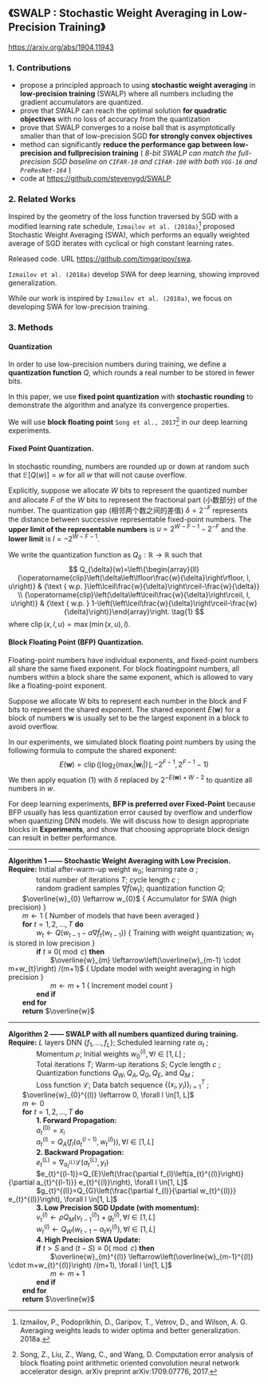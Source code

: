 ## 《SWALP : Stochastic Weight Averaging in Low-Precision Training》

https://arxiv.org/abs/1904.11943

### 1. Contributions

- propose a principled approach to using **stochastic weight averaging** in **low-precision training** (SWALP) where all numbers including the gradient accumulators are quantized.
- prove that SWALP can reach the optimal solution **for quadratic objectives** with no loss of accuracy from the quantization
- prove that SWALP converges to a noise ball that is asymptotically smaller than that of low-precision SGD **for strongly convex objectives**
- method can significantly **reduce the performance gap between low-precision and fullprecision training** ( *8-bit SWALP can match the full-precision SGD baseline on `CIFAR-10` and `CIFAR-100` with both `VGG-16` and `PreResNet-164`* )
- code at https://github.com/stevenygd/SWALP

### 2. Related Works

Inspired by the geometry of the loss function traversed by SGD with a modified learning rate schedule, `Izmailov et al. (2018a)`[^1] proposed Stochastic Weight Averaging (SWA), which performs an equally weighted average of SGD iterates with cyclical or high constant learning rates. 

Released code. URL https://github.com/timgaripov/swa.

`Izmailov et al. (2018a)` develop SWA for deep learning, showing improved generalization. 

While our work is inspired by `Izmailov et al. (2018a)`, we focus on developing SWA for low-precision training.

### 3. Methods

#### Quantization

In order to use low-precision numbers during training, we define a **quantization function** $Q$, which rounds a real number to be stored in fewer bits. 

In this paper, we use **fixed point quantization** with **stochastic rounding** to demonstrate the algorithm and analyze its convergence properties.

We will use **block floating point** `Song et al., 2017`[^2] in our deep learning experiments.

#### Fixed Point Quantization.

In stochastic rounding, numbers are rounded up or down at random such that $\mathbb{E}[Q(w)]=w$ for all $w$ that will not cause overflow. 

Explicitly, suppose we allocate $W$ bits to represent the quantized number and allocate $F$ of the $W$ bits to represent the fractional part (小数部分) of the number. The quantization gap (相邻两个数之间的差值) $\delta=2^{-F}$ represents the distance between successive representable fixed-point numbers. The **upper limit of the representable numbers** is $u=2^{W-F-1}-2^{-F}$ and the **lower limit** is $l=-2^{W-F-1}$.

We write the quantization function as $Q_{\delta} : \mathbb{R} \rightarrow \mathbb{R}$ such that
$$ Q_{\delta}(w)=\left\{\begin{array}{ll}{\operatorname{clip}\left(\delta\left\lfloor\frac{w}{\delta}\right\rfloor, l, u\right)} & {\text { w.p. }\left\lceil\frac{w}{\delta}\right\rceil-\frac{w}{\delta}} \\ {\operatorname{clip}\left(\delta\left\lceil\frac{w}{\delta}\right\rceil, l, u\right)} & {\text { w.p. } 1-\left(\left\lceil\frac{w}{\delta}\right\rceil-\frac{w}{\delta}\right)}\end{array}\right. \tag{1} $$
where $\operatorname{clip}(x, l, u)=\max (\min (x, u), l)$.

#### Block Floating Point (BFP) Quantization.

Floating-point numbers have individual exponents, and fixed-point numbers all share the same fixed exponent. For block floatingpoint numbers, all numbers within a block share the same exponent, which is allowed to vary like a floating-point exponent.

Suppose we allocate W bits to represent each number in the block and F bits to represent the shared exponent. The shared exponent $E(\mathbf{w})$ for a block of numbers $\mathbf{w}$ is usually set to be the largest exponent in a block to avoid overflow.

In our experiments, we simulated block floating point numbers by using the following formula to compute the shared exponent:
$$ E(\mathbf{w})=\operatorname{clip}\left(\left\lfloor\log _{2}\left(\max _{i}\left|\mathbf{w}_{i}\right|\right)\right\rfloor,- 2^{F-1}, 2^{F-1}-1\right) $$
We then apply equation (1) with $\delta$ replaced by $2^{-E(\mathbf{w})+W-2}$ to quantize all numbers in $w$.

For deep learning experiments, **BFP is preferred over Fixed-Point** because BFP usually has less quantization error caused by overflow and underflow when quantizing DNN models. We will discuss how to design appropriate blocks in **Experiments**, and show that choosing appropriate block design can result in better performance.

---

**Algorithm 1 —— Stochastic Weight Averaging with Low Precision.**  
**Require:** Initial after-warm-up weight $w_{0}$; learning rate $\alpha$ ;  
&emsp;&emsp;&emsp;&emsp;total number of iterations $T$; cycle length $c$ ;  
&emsp;&emsp;&emsp;&emsp;random gradient samples $\nabla \tilde{f}\left(w_{t}\right)$; quantization function $Q$;  
&emsp;&emsp;$\overline{w}_{0} \leftarrow w_{0}$ { Accumulator for SWA (high precision) }  
&emsp;&emsp;$m \leftarrow 1$ { Number of models that have been averaged }  
&emsp;&emsp;**for** $t=1,2, \ldots, T$ **do**  
&emsp;&emsp;&emsp;&emsp;$w_{t} \leftarrow Q\left(w_{t-1}-\alpha \nabla \tilde{f}_{t}\left(w_{t-1}\right)\right)$ { Training with weight quantization; $w_{t}$ is stored in low precision }  
&emsp;&emsp;&emsp;&emsp;**if** $t \equiv 0(\bmod c)$ **then**  
&emsp;&emsp;&emsp;&emsp;&emsp;&emsp;$\overline{w}_{m} \leftarrow\left(\overline{w}_{m-1} \cdot m+w_{t}\right) /(m+1)$ { Update model with weight averaging in high precision }  
&emsp;&emsp;&emsp;&emsp;&emsp;&emsp;$m \leftarrow m+1$ { Increment model count }  
&emsp;&emsp;&emsp;&emsp;**end if**  
&emsp;&emsp;**end for**  
&emsp;&emsp;**return** $\overline{w}$  

---

**Algorithm 2 —— SWALP with all numbers quantized during training.**  
**Require:** $L$ layers DNN $\{f_{1}, \dots, f_{L}\}$; Scheduled learning rate $\alpha_{t}$ ;  
&emsp;&emsp;&emsp;&emsp;Momentum $\rho$; Initial weights $w_{0}^{(i)}, \forall l \in[1, L]$ ;  
&emsp;&emsp;&emsp;&emsp;Total iterations $T$; Warm-up iterations $S$; Cycle length $c$ ;  
&emsp;&emsp;&emsp;&emsp;Quantization functions $Q_{W}, Q_{A}, Q_{G}, Q_{E},$ and $Q_{M}$ ;  
&emsp;&emsp;&emsp;&emsp;Loss function $\mathcal{L}$; Data batch sequence $\left\{\left(x_{i}, y_{i}\right)\right\}_{i=1}^{T}$ ;  
&emsp;&emsp;$\overline{w}_{0}^{(l)} \leftarrow 0, \forall l \in[1, L]$  
&emsp;&emsp;$m \leftarrow 0$  
&emsp;&emsp;**for** $t=1,2, \ldots, T$ **do**  
&emsp;&emsp;&emsp;&emsp;**1. Forward Propagation:**  
&emsp;&emsp;&emsp;&emsp;$a_{t}^{(0)}=x_{i}$  
&emsp;&emsp;&emsp;&emsp;$a_{t}^{(l)}=Q_{A}\left(f_{l}\left(a_{t}^{(l-1)}, w_{t}^{(l)}\right)\right), \forall l \in[1, L]$  
&emsp;&emsp;&emsp;&emsp;**2. Backward Propagation:**  
&emsp;&emsp;&emsp;&emsp;$e_{t}^{(L)}=\nabla_{a_{t}^{(L)}} \mathcal{L}\left(a_{t}^{(L)}, y_{t}\right)$  
&emsp;&emsp;&emsp;&emsp;$e_{t}^{(l-1)}=Q_{E}\left(\frac{\partial f_{l}\left(a_{t}^{(l)}\right)}{\partial a_{t}^{(l-1)}} e_{t}^{(l)}\right), \forall l \in[1, L]$  
&emsp;&emsp;&emsp;&emsp;$g_{t}^{(l)}=Q_{G}\left(\frac{\partial f_{l}}{\partial w_{t}^{(l)}} e_{t}^{(l)}\right), \forall l \in[1, L]$  
&emsp;&emsp;&emsp;&emsp;**3. Low Precision SGD Update (with momentum):**  
&emsp;&emsp;&emsp;&emsp;$v_{t}^{(l)} \leftarrow \rho Q_{M}\left(v_{t-1}^{(l)}\right)+g_{t}^{(l)}, \forall l \in[1, L]$  
&emsp;&emsp;&emsp;&emsp;$w_{t}^{(l)} \leftarrow Q_{W}\left(w_{t-1}-\alpha_{t} v_{t}^{(l)}\right), \forall l \in[1, L]$  
&emsp;&emsp;&emsp;&emsp;**4. High Precision SWA Update:**  
&emsp;&emsp;&emsp;&emsp;**if** $t>S$ and $(t-S) \equiv 0(\bmod c)$ **then**  
&emsp;&emsp;&emsp;&emsp;&emsp;&emsp;$\overline{w}_{m}^{(l)} \leftarrow\left(\overline{w}_{m-1}^{(l)} \cdot m+w_{t}^{(l)}\right) /(m+1), \forall l \in[1, L]$  
&emsp;&emsp;&emsp;&emsp;&emsp;&emsp;$m \leftarrow m+1$  
&emsp;&emsp;&emsp;&emsp;**end if**  
&emsp;&emsp;**end for**  
&emsp;&emsp;**return** $\overline{w}$  


[^1]: Izmailov, P., Podoprikhin, D., Garipov, T., Vetrov, D., and Wilson, A. G. Averaging weights leads to wider optima and better generalization. 2018a.

[^2]: Song, Z., Liu, Z., Wang, C., and Wang, D. Computation error analysis of block floating point arithmetic oriented convolution neural network accelerator design. arXiv preprint arXiv:1709.07776, 2017.